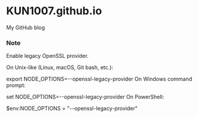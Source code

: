 # KUN1007.github.io
My GitHub blog

### Note
Enable legacy OpenSSL provider.

On Unix-like (Linux, macOS, Git bash, etc.):

export NODE_OPTIONS=--openssl-legacy-provider
On Windows command prompt:

set NODE_OPTIONS=--openssl-legacy-provider
On PowerShell:

$env:NODE_OPTIONS = "--openssl-legacy-provider"
